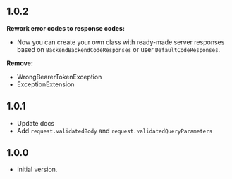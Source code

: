 ## 1.0.2
**Rework error codes to response codes:**
- Now you can create your own class with ready-made server responses based on `BackendBackendCodeResponses` or user `DefaultCodeResponses`.

**Remove:**
- WrongBearerTokenException
- ExceptionExtension

## 1.0.1
- Update docs
- Add `request.validatedBody` and `request.validatedQueryParameters`
## 1.0.0

- Initial version.

